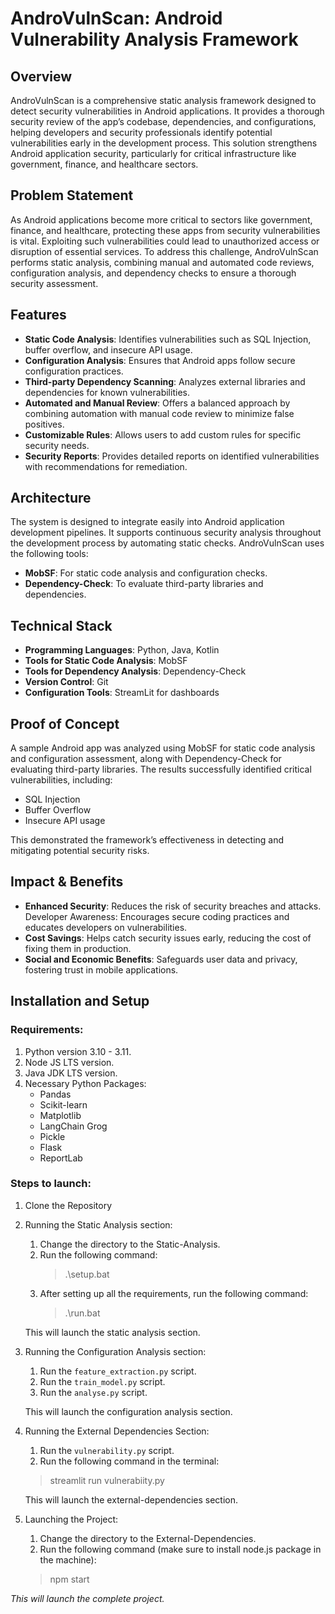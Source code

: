 # AndroVulnScan: Android Vulnerability Analysis Framework

## Overview
AndroVulnScan is a comprehensive static analysis framework designed to detect security vulnerabilities in Android applications. It provides a thorough security review of the app’s codebase, dependencies, and configurations, helping developers and security professionals identify potential vulnerabilities early in the development process. This solution strengthens Android application security, particularly for critical infrastructure like government, finance, and healthcare sectors.

## Problem Statement
As Android applications become more critical to sectors like government, finance, and healthcare, protecting these apps from security vulnerabilities is vital. Exploiting such vulnerabilities could lead to unauthorized access or disruption of essential services. To address this challenge, AndroVulnScan performs static analysis, combining manual and automated code reviews, configuration analysis, and dependency checks to ensure a thorough security assessment.

## Features
- **Static Code Analysis**: Identifies vulnerabilities such as SQL Injection, buffer overflow, and insecure API usage.
- **Configuration Analysis**: Ensures that Android apps follow secure configuration practices.
- **Third-party Dependency Scanning**: Analyzes external libraries and dependencies for known vulnerabilities.
- **Automated and Manual Review**: Offers a balanced approach by combining automation with manual code review to minimize false positives.
- **Customizable Rules**: Allows users to add custom rules for specific security needs.
- **Security Reports**: Provides detailed reports on identified vulnerabilities with recommendations for remediation.

## Architecture
The system is designed to integrate easily into Android application development pipelines. It supports continuous security analysis throughout the development process by automating static checks. AndroVulnScan uses the following tools:
- **MobSF**: For static code analysis and configuration checks.
- **Dependency-Check**: To evaluate third-party libraries and dependencies.

## Technical Stack
- **Programming Languages**: Python, Java, Kotlin
- **Tools for Static Code Analysis**: MobSF
- **Tools for Dependency Analysis**: Dependency-Check
- **Version Control**: Git
- **Configuration Tools**: StreamLit for dashboards

## Proof of Concept
A sample Android app was analyzed using MobSF for static code analysis and configuration assessment, along with Dependency-Check for evaluating third-party libraries. The results successfully identified critical vulnerabilities, including:
- SQL Injection
- Buffer Overflow
- Insecure API usage

This demonstrated the framework’s effectiveness in detecting and mitigating potential security risks.

## Impact & Benefits
- **Enhanced Security**: Reduces the risk of security breaches and attacks.
Developer Awareness: Encourages secure coding practices and educates developers on vulnerabilities.
- **Cost Savings**: Helps catch security issues early, reducing the cost of fixing them in production.
- **Social and Economic Benefits**: Safeguards user data and privacy, fostering trust in mobile applications.


## Installation and Setup

### Requirements:
1. Python version 3.10 - 3.11.
2. Node JS LTS version.
3. Java JDK LTS version.
4. Necessary Python Packages:
    - Pandas
    - Scikit-learn
    - Matplotlib
    - LangChain Grog
    - Pickle
    - Flask
    - ReportLab


### Steps to launch:
1. Clone the Repository
2. Running the Static Analysis section:
    1. Change the directory to the Static-Analysis.
    2. Run the following command:
        > .\setup.bat
    3. After setting up all the requirements, run the following command:
        > .\run.bat

    This will launch the static analysis section.
3. Running the Configuration Analysis section:
    1. Run the `feature_extraction.py` script.
    2. Run the `train_model.py` script.
    3. Run the `analyse.py` script.
    
    This will launch the configuration analysis section.
4. Running the External Dependencies Section:
    1. Run the `vulnerability.py` script.
    2. Run the following command in the terminal:
    > streamlit run vulnerabiity.py

    This will launch the external-dependencies section.
5. Launching the Project:
    1. Change the directory to the External-Dependencies.
    2. Run the following command (make sure to install node.js package in the machine):
    > npm start

*This will launch the complete project.*